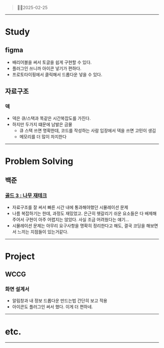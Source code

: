 > 🏃🏻2025-02-25
> 

---

# Study

## figma

- 배리어블을 써서 토글을 쉽게 구현할 수 있다.
- 플러그인 쓰니까 아이콘 넣기가 편하다.
- 프로토타이핑에서 클릭해서 드롭다운 넣을 수 있다.

## 자료구조

### 덱

- 덱은 큐/스택과 똑같은 시간복잡도를 가진다.
- 하지만 두가지 떄문에 남발은 금물
    - 큐 스택 쓰면 명확한데, 코드를 작성하는 사람 입장에서 덱을 쓰면 고민이 생김
    - 메모리를 더 많이 차지한다

---

# Problem Solving

## 백준

### [골드 3 : 나무 재테크](https://www.acmicpc.net/problem/16235)

- 자료구조를 잘 써서 빠른 시간 내에 통과해야했던 시뮬레이션 문제
- 나름 복잡하기는 한데, 과정도 재밌었고. 은근히 헷갈리기 쉬운 요소들은 다 배제해주어서 구현이 아주 어렵지는 않았다. 사실 조금 어려웠다는 얘기…
- 시뮬레이션 문제는 아무리 요구사항을 명확히 정리한다고 해도, 결국 코딩을 해보면서 느끼는 지점들이 있는거같다.

---

# Project

## WCCG

### 화면 설계서

- 알림창과 내 정보 드롭다운 만드는법 간단히 보고 적용
- 아이콘도 플러그인 써서 했다. 이게 더 편하네.

---

# etc.

---
